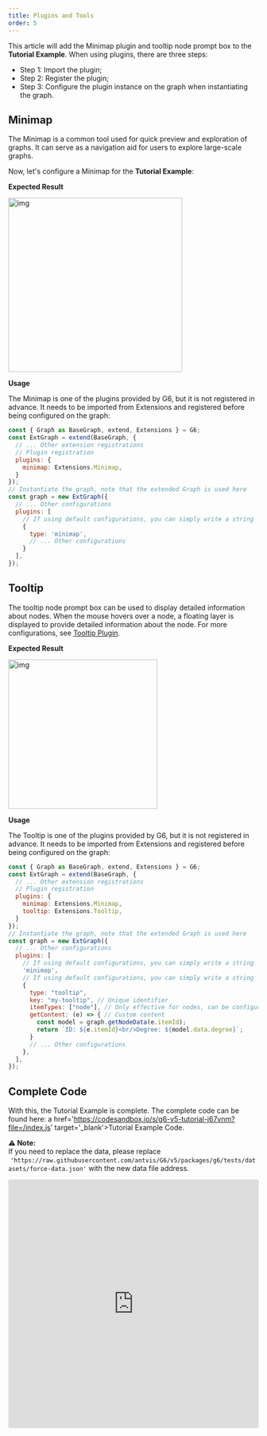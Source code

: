 ```yaml
---
title: Plugins and Tools
order: 5
---
```


This article will add the Minimap plugin and tooltip node prompt box to the **Tutorial Example**.
When using plugins, there are three steps:

- Step 1: Import the plugin;
- Step 2: Register the plugin;
- Step 3: Configure the plugin instance on the graph when instantiating the graph.

## Minimap

The Minimap is a common tool used for quick preview and exploration of graphs. It can serve as a navigation aid for users to explore large-scale graphs.

Now, let's configure a Minimap for the **Tutorial Example**:

**Expected Result**

<img src='https://mdn.alipayobjects.com/huamei_qa8qxu/afts/img/A*9VQjTp0Ipi8AAAAAAAAAAAAADmJ7AQ/original' width=350 alt='img' />

**Usage**

The Minimap is one of the plugins provided by G6, but it is not registered in advance. It needs to be imported from Extensions and registered before being configured on the graph:

```javascript
const { Graph as BaseGraph, extend, Extensions } = G6;
const ExtGraph = extend(BaseGraph, {
  // ... Other extension registrations
  // Plugin registration
  plugins: {
    minimap: Extensions.Minimap,
  }
});
// Instantiate the graph, note that the extended Graph is used here
const graph = new ExtGraph({
  // ... Other configurations
  plugins: [
    // If using default configurations, you can simply write a string 'minimap'
    {
      type: 'minimap',
      // ... Other configurations
    }
  ],
});
```

## Tooltip

The tooltip node prompt box can be used to display detailed information about nodes. When the mouse hovers over a node, a floating layer is displayed to provide detailed information about the node. For more configurations, see [Tooltip Plugin](https://g6-next.antv.antgroup.com/en/apis/interfaces/plugins/tooltip-config).

**Expected Result**

<img src='https://mdn.alipayobjects.com/huamei_qa8qxu/afts/img/A*9VQjTp0Ipi8AAAAAAAAAAAAADmJ7AQ/original' width=300 alt='img' />

**Usage**

The Tooltip is one of the plugins provided by G6, but it is not registered in advance. It needs to be imported from Extensions and registered before being configured on the graph:

```javascript
const { Graph as BaseGraph, extend, Extensions } = G6;
const ExtGraph = extend(BaseGraph, {
  // ... Other extension registrations
  // Plugin registration
  plugins: {
    minimap: Extensions.Minimap,
    tooltip: Extensions.Tooltip,
  }
});
// Instantiate the graph, note that the extended Graph is used here
const graph = new ExtGraph({
  // ... Other configurations
  plugins: [
    // If using default configurations, you can simply write a string 'minimap'
    'minimap',
    // If using default configurations, you can simply write a string 'tooltip'
    {
      type: "tooltip",
      key: "my-tooltip", // Unique identifier
      itemTypes: ["node"], // Only effective for nodes, can be configured as ['node', 'edge'] to make it effective for both nodes and edges
      getContent: (e) => { // Custom content
        const model = graph.getNodeData(e.itemId);
        return `ID: ${e.itemId}<br/>Degree: ${model.data.degree}`;
      }
      // ... Other configurations
    },
  ],
});

```

## Complete Code

With this, the Tutorial Example is complete. The complete code can be found here: a href='https://codesandbox.io/s/g6-v5-tutorial-j67vnm?file=/index.js' target='\_blank'>Tutorial Example Code</a>.

**⚠️ Note:** <br /> If you need to replace the data, please replace  `'https://raw.githubusercontent.com/antvis/G6/v5/packages/g6/tests/datasets/force-data.json'` with the new data file address.

<iframe src="https://codesandbox.io/embed/g6-v5-tutorial-j67vnm?fontsize=14&hidenavigation=1&theme=light"
     style="width:100%; height:500px; border:0; border-radius: 4px; overflow:hidden;"
     title="g6-v5-tutorial"
     allow="accelerometer; ambient-light-sensor; camera; encrypted-media; geolocation; gyroscope; hid; microphone; midi; payment; usb; vr; xr-spatial-tracking"
     sandbox="allow-forms allow-modals allow-popups allow-presentation allow-same-origin allow-scripts"
   ></iframe>
